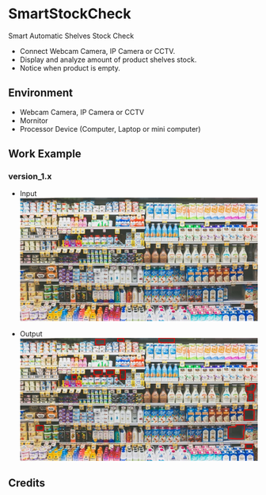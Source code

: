# SmartStockCheck
Smart Automatic Shelves Stock Check 
- Connect Webcam Camera, IP Camera or CCTV.
- Display and analyze amount of product shelves stock.
- Notice when product is empty.


## Environment
- Webcam Camera, IP Camera or CCTV
- Mornitor
- Processor Device (Computer, Laptop or mini computer)


## Work Example
### version_1.x
 - Input
 ![v_one_input](./ImgTools/v_one_input.jpg)
 
 - Output
 ![v_one_result](./ImgTools/v_one_output.jpg)

## Credits
